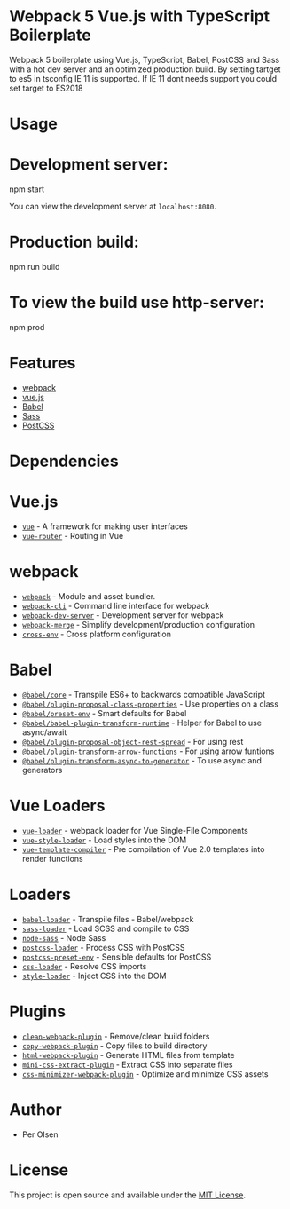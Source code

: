 # Webpack 5 Vue.js with TypeScript Boilerplate

Webpack 5 boilerplate using Vue.js, TypeScript, Babel, PostCSS and Sass with a hot dev server and an optimized production build. By setting tartget to es5 in tsconfig IE 11 is supported. If IE 11 dont needs support you could set target to ES2018 
 

# Usage

# Development server:
npm start

You can view the development server at `localhost:8080`.

# Production build:
npm run build

# To view the build use http-server:
npm prod

# Features

- [webpack](https://webpack.js.org/)
- [vue.js](https://vuejs.org/)
- [Babel](https://babeljs.io/)
- [Sass](https://sass-lang.com/)
- [PostCSS](https://postcss.org/)

# Dependencies

# Vue.js

- [`vue`](https://www.npmjs.com/package/vue) - A framework for making user interfaces
- [`vue-router`](https://www.npmjs.com/package/vue-router) - Routing in Vue

# webpack

- [`webpack`](https://github.com/webpack/webpack) - Module and asset bundler.
- [`webpack-cli`](https://github.com/webpack/webpack-cli) - Command line interface for webpack
- [`webpack-dev-server`](https://github.com/webpack/webpack-dev-server) - Development server for webpack
- [`webpack-merge`](https://github.com/survivejs/webpack-merge) - Simplify development/production configuration
- [`cross-env`](https://github.com/kentcdodds/cross-env) - Cross platform configuration

# Babel

- [`@babel/core`](https://www.npmjs.com/package/@babel/core) - Transpile ES6+ to backwards compatible JavaScript
- [`@babel/plugin-proposal-class-properties`](https://babeljs.io/docs/en/babel-plugin-proposal-class-properties) - Use properties on a class
- [`@babel/preset-env`](https://babeljs.io/docs/en/babel-preset-env) - Smart defaults for Babel
- [`@babel/babel-plugin-transform-runtime`](https://babeljs.io/docs/en/babel-plugin-transform-runtime) - Helper for Babel to use async/await
- [`@babel/plugin-proposal-object-rest-spread`](https://babeljs.io/docs/en/babel-plugin-proposal-object-rest-spread) - For using rest
- [`@babel/plugin-transform-arrow-functions`](https://babeljs.io/docs/en/babel-plugin-transform-arrow-functions) - For using arrow funtions
- [`@babel/plugin-transform-async-to-generator`](https://babeljs.io/docs/en/babel-plugin-transform-async-to-generator) - To use async and generators


# Vue Loaders

- [`vue-loader`](https://www.npmjs.com/package/vue-loader) - webpack loader for Vue Single-File Components
- [`vue-style-loader`](https://www.npmjs.com/package/vue-style-loader) - Load styles into the DOM
- [`vue-template-compiler`](https://www.npmjs.com/package/vue-template-compiler) - Pre compilation of Vue 2.0 templates into render functions 

# Loaders

- [`babel-loader`](https://webpack.js.org/loaders/babel-loader/) - Transpile files - Babel/webpack
- [`sass-loader`](https://webpack.js.org/loaders/sass-loader/) - Load SCSS and compile to CSS
- [`node-sass`](https://github.com/sass/node-sass) - Node Sass
- [`postcss-loader`](https://webpack.js.org/loaders/postcss-loader/) - Process CSS with PostCSS
- [`postcss-preset-env`](https://www.npmjs.com/package/postcss-preset-env) - Sensible defaults for PostCSS
- [`css-loader`](https://webpack.js.org/loaders/css-loader/) - Resolve CSS imports
- [`style-loader`](https://webpack.js.org/loaders/style-loader/) - Inject CSS into the DOM

# Plugins

- [`clean-webpack-plugin`](https://github.com/johnagan/clean-webpack-plugin) - Remove/clean build folders
- [`copy-webpack-plugin`](https://github.com/webpack-contrib/copy-webpack-plugin) - Copy files to build directory
- [`html-webpack-plugin`](https://github.com/jantimon/html-webpack-plugin) - Generate HTML files from template
- [`mini-css-extract-plugin`](https://github.com/webpack-contrib/mini-css-extract-plugin) - Extract CSS into separate files
- [`css-minimizer-webpack-plugin`](https://webpack.js.org/plugins/css-minimizer-webpack-plugin/) - Optimize and minimize CSS assets

# Author

- Per Olsen

# License

This project is open source and available under the [MIT License](LICENSE).
